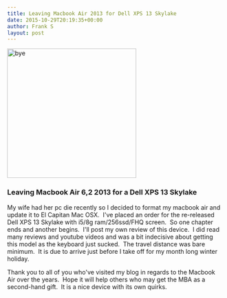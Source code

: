 ```yaml
---
title: Leaving Macbook Air 2013 for Dell XPS 13 Skylake
date: 2015-10-29T20:19:35+00:00
author: Frank S
layout: post
---
```

<a href="http://frankshin.com/wp-content/uploads/2015/10/bye.jpg"><img class=" size-medium wp-image-542 aligncenter" src="http://frankshin.com/wp-content/uploads/2015/10/bye-300x300.jpg" alt="bye" width="300" height="300" /></a>
<h3><strong>Leaving Macbook Air 6,2 2013 for a Dell XPS 13 Skylake</strong></h3>
My wife had her pc die recently so I decided to format my macbook air and update it to El Capitan Mac OSX.  I've placed an order for the re-released Dell XPS 13 Skylake with i5/8g ram/256ssd/FHQ screen.  So one chapter ends and another begins.  I'll post my own review of this device.  I did read many reviews and youtube videos and was a bit indecisive about getting this model as the keyboard just sucked.  The travel distance was bare minimum.  It is due to arrive just before I take off for my month long winter holiday.

Thank you to all of you who've visited my blog in regards to the Macbook Air over the years.  Hope it will help others who may get the MBA as a second-hand gift.  It is a nice device with its own quirks.
